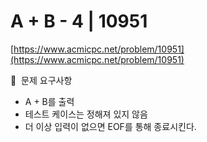 # A + B - 4 | 10951

[https://www.acmicpc.net/problem/10951](https://www.acmicpc.net/problem/10951)

🙏  문제 요구사항

- A + B를 출력
- 테스트 케이스는 정해져 있지 않음
- 더 이상 입력이 없으면 EOF를 통해 종료시킨다.